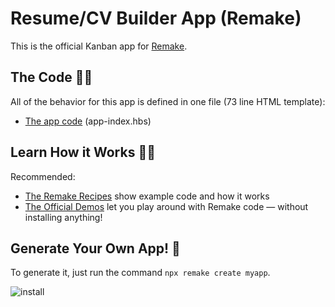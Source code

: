 # Resume/CV Builder App (Remake)

This is the official Kanban app for [Remake](https://remaketheweb.com/).

## The Code 👩‍💻

All of the behavior for this app is defined in one file (73 line HTML template):

* [The app code](pages/app-index.hbs) (app-index.hbs)

## Learn How it Works 👩‍🏫

Recommended:

* [The Remake Recipes](https://recipes.remaketheweb.com/) show example code and how it works
* [The Official Demos](https://docs.remaketheweb.com/interactive-demos/) let you play around with Remake code — without installing anything!


## Generate Your Own App! 🎉

To generate it, just run the command `npx remake create myapp`.

![install](https://user-images.githubusercontent.com/364330/125080851-4fe2a580-e093-11eb-9c1f-8981cf0135ea.gif)
